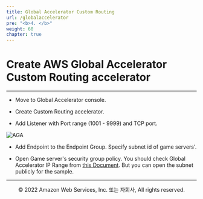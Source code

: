 ```yaml
---
title: Global Accelerator Custom Routing
url: /globalaccelerator
pre: "<b>4. </b>"
weight: 60
chapter: true
---
```


# Create AWS Global Accelerator Custom Routing accelerator

---

- Move to Global Accelerator console.

- Create Custom Routing accelerator. 

- Add Listener with Port range (1001 - 9999) and TCP port.

![AGA](https://d1zrwss8zuawdm.cloudfront.net/webcard21-aga.png)

- Add Endpoint to the Endpoint Group. Specify subnet id of game servers'.

- Open Game server's security group policy. You should check Global Accelerator IP Range from [this Document](https://docs.aws.amazon.com/global-accelerator/latest/dg/introduction-ip-ranges.html). But you can open the subnet publicly for the sample.

---

<p align="center">
© 2022 Amazon Web Services, Inc. 또는 자회사, All rights reserved.
</p>
